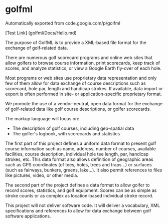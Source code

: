 # golfml
Automatically exported from code.google.com/p/golfml

[Test Link] (golfml/Docs/Hello.md)

The purpose of GolfML is to provide a XML-based file format for the exchange of golf-related data.

There are numerous golf scorecard programs and online web sites that allow golfers to browse course information, print scorecards, keep track of scores, and analyze statistics, or view a Google Earth fly-over of each hole.

Most programs or web sites use proprietary data representation and only few of them allow for data exchange of course descriptions such as scorecard, hole par, length and handicap strokes. If available, data import or export is often performed in site- or application-specific proprietary format.

We promote the use of a vendor-neutral, open data format for the exchange of golf-related data like golf course descriptions, or golfer scorecards.

The markup language will focus on:

  - The description of golf courses, including geo-spatial data
  - The golfer's logbook, with scorecards and statistics

The first part of this project defines a uniform data format to present golf course information such as name, address, number of courses, available facilities, course description, individual hole tee length, par, handicap strokes, etc. This data format also allows definition of geographic areas such as GPS coordinates (of tees, holes, trees and traps...) or surfaces (such as fairways, bunkers, greens, lake...). It also permit references to files like pictures, video, or other media.

The second part of the project defines a data format to allow golfer to record scores, statistics, and golf equipment. Scores can be as simple as stroke counts or as complex as location-based individual stroke record.

This project will not deliver software code. It will deliver a vocabulary, XML specifications and references to allow for data exchange between golf software applications.
